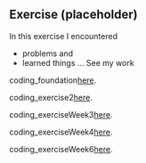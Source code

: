 ## Exercise (placeholder)

In this exercise I encountered
- problems
and
- learned things
...
See my work

coding_foundation[here](https://shenshenl.github.io/cdv-student/coding-exercises/coding_foundation/).

coding_exercise2[here](https://shenshenl.github.io/cdv-student/coding-exercises/exercise2/).

coding_exerciseWeek3[here](https://shenshenl.github.io/cdv-student/coding-exercises/exercise_3/).

coding_exerciseWeek4[here](https://shenshenl.github.io/cdv-student/coding-exercises/exercise4/).

coding_exerciseWeek6[here](https://shenshenl.github.io/cdv-student/coding-exercises/exercise5/).
<!-- See my work [here](https://leoneckert.github.io/cdv-student/coding-exercises/placeholder/website/). (note this link goes to GitHub Pages, the *public* face of this project)
̨ -->
